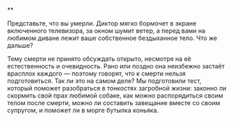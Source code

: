 **

Представьте, что вы умерли. Диктор мягко бормочет в экране включенного телевизора, за окном шумит ветер, а перед вами на любимом диване лежит ваше собственное бездыханное тело. Что же дальше?

Тему смерти не принято обсуждать открыто, несмотря на её естественность и очевидность. Рано или поздно она неизбежно застаёт врасплох каждого — поэтому говорят, что к смерти нельзя подготовиться. Так ли это на самом деле? Мы подготовили тест, который поможет разобраться в тонкостях загробной жизни: законно ли скормить свой прах любимой собаке, как можно распорядиться своим телом после смерти, можно ли составить завещание вместе со своим супругом, и поможет ли в морге бутылка коньяка.
